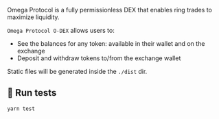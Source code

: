 


Omega Protocol is a fully permissionless DEX that enables ring trades to maximize liquidity.

`Omega Protocol O-DEX` allows users to:


- See the balances for any token: available in their wallet and on the exchange
- Deposit and withdraw tokens to/from the exchange wallet



Static files will be generated inside the `./dist` dir.

## 🧪 Run tests

```bash
yarn test
```


